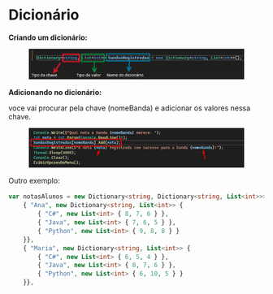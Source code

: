 # Dicionário

**Criando um dicionário:**

<div data-full-width="true">

<figure><img src=".gitbook/assets/image (17).png" alt=""><figcaption></figcaption></figure>

</div>



**Adicionando no dicionário:**&#x20;

voce vai procurar pela chave (nomeBanda) e adicionar os valores nessa chave.&#x20;

<figure><img src=".gitbook/assets/image (2) (1) (1).png" alt=""><figcaption></figcaption></figure>

Outro exemplo:

```php
var notasAlunos = new Dictionary<string, Dictionary<string, List<int>>> {
    { "Ana", new Dictionary<string, List<int>> {
        { "C#", new List<int> { 8, 7, 6 } },
        { "Java", new List<int> { 7, 6, 5 } },
        { "Python", new List<int> { 9, 8, 8 } }
    }},
    { "Maria", new Dictionary<string, List<int>> {
        { "C#", new List<int> { 6, 5, 4 } },
        { "Java", new List<int> { 8, 7, 6 } },
        { "Python", new List<int> { 6, 10, 5 } }
    }},
```
